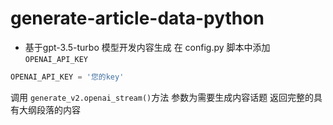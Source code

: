 # generate-article-data-python
- 基于gpt-3.5-turbo 模型开发内容生成
在 config.py 脚本中添加 `OPENAI_API_KEY `
```py
OPENAI_API_KEY = '您的key'
```

调用 `generate_v2.openai_stream()`方法 参数为需要生成内容话题 返回完整的具有大纲段落的内容
